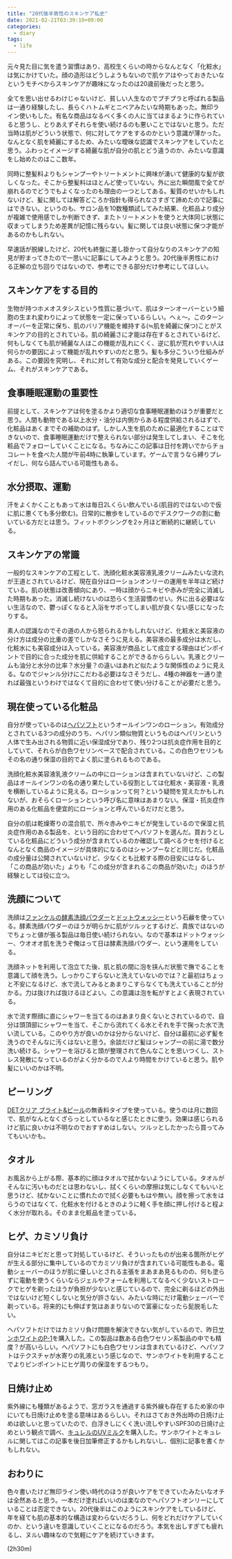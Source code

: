```yaml
---
title: "20代後半男性のスキンケア私史"
date: 2021-02-21T03:39:19+09:00
categories:
  - diary
tags:
  - life
---
```


元々見た目に気を遣う習慣はあり、高校生くらいの時からなんとなく「化粧水」は気にかけていた。顔の造形はどうしようもないので肌ケアはやっておきたいなというモチベからスキンケアが趣味になったのは20歳前後だったと思う。

全てを思い出せるわけじゃないけど、貧しい人生なのでプチプラと呼ばれる製品は一通り経験したし、長らくハトムギとニベアみたいな時期もあった。無印ライン使いもした。有名な商品はなるべく多くの人に当てはまるように作られていると思うし、とりあえずそれらを使い続けるのも悪いことではないと思う。ただ当時は肌がどういう状態で、何に対してケアをするのかという意識が薄かった。なんとなく肌を綺麗にするため、みたいな曖昧な認識でスキンケアをしていたと思う。ふわっとイメージする綺麗な肌が自分の肌とどう違うのか、みたいな意識をし始めたのはここ数年。

同時に整髪料よりもシャンプーやトリートメントに興味が湧いて健康的な髪が欲しくなった。そこから整髪料はほとんど使っていない。外に出た瞬間風で全てが崩れるのでどうでもよくなったのも理由の一つとしてある。髪質のせいかもしれないけど、髪に関しては解答どころか指針も得られなさすぎて諦めたので記事にはできない。というのも、サロン品を10数種類試してみた結果、化粧品より成分が複雑で使用感でしか判断できず、またトリートメントを使うと大体同じ状態に収まってしまうため差異が記憶に残らない。髪に関しては良い状態に保つ才能があるのかもしれない。

早速話が脱線したけど、20代も終盤に差し掛かって自分なりのスキンケアの知見が貯まってきたので一思いに記事にしてみようと思う。20代後半男性における正解の立ち回りではないので、参考にできる部分だけ参考にしてほしい。

## スキンケアをする目的

生物が持つホメオスタシスという性質に基づいて、肌はターンオーバーという細胞の生まれ変わりによって状態を一定に保っているらしい。へぇ～。このターンオーバーを正常に保ち、肌のバリア機能を維持する(≒肌を綺麗に保つ)ことがスキンケアの目的とされている。肌の綺麗さに才能は存在するとされているけど、何もしなくても肌が綺麗な人はこの機能が乱れにくく、逆に肌が荒れやすい人は何らかの要因によって機能が乱れやすいのだと思う。髪も多分こういう仕組みがある。この要因を究明し、それに対して有効な成分と配合を発見していくゲーム、それがスキンケアである。

## 食事睡眠運動の重要性

前提として、スキンケアは何を塗るかより適切な食事睡眠運動のほうが重要だと思う。人間も動物である以上水分・油分は内側からある程度供給されるはずで、化粧品はあくまでその補助のはず。しかし人生を肌のために最適化することはできないので、食事睡眠運動だけで整えられない部分は発生してしまい、そこを化粧品でフォローしていくことになる。ちなみにこの記事は日付を跨いでからチョコレートを食べた人間が午前4時に執筆しています。ゲームで言うなら縛りプレイだし、何なら詰んでいる可能性もある。

## 水分摂取、運動

汗をよくかくこともあって水は毎日2Lくらい飲んでいる(肌目的ではないので仮に肌に悪くても多分飲む)。日常的に散歩をしているのでデスクワークの割に動いている方だとは思う。フィットボクシングを2ヶ月ほど断続的に継続している。

## スキンケアの常識

一般的なスキンケアの工程として、洗顔化粧水美容液乳液クリームみたいな流れが王道とされているけど、現在自分はローションオンリーの運用を半年ほど続けている。肌の状態は改善傾向にあり、一時は顔からニキビや赤みが完全に消滅した時期もあった。消滅し続けないのは恐らく生活習慣のせい。外に出る必要はない生活なので、鬱っぽくなると入浴をサボってしまい肌が良くない感じになったりする。

素人の認識なのでその道の人から怒られるかもしれないけど、化粧水と美容液の分け方は成分の比重の差でしかなさそうに見える。美容液の最多成分は水だし、化粧水にも美容成分は入っている。美容液が商品として成立する理由はピンポイントで目的に合った成分を肌に供給することができるかららしい。乳液とクリームも油分と水分の比率？水分量？の違いはあれど似たような関係性のように見える。なのでジャンル分けにこだわる必要はなさそうだし、4種の神器を一通り塗れば最強というわけではなくて目的に合わせて使い分けることが必要だと思う。

## 現在使っている化粧品

自分が使っているのは[ヘパソフト](https://amzn.to/3bjvcFa)というオールインワンのローション。有効成分とされている3つの成分のうち、ヘパリン類似物質というものはヘパリンという人体で生み出される物質に近い保湿成分であり、残り2つは抗炎症作用を目的としていて、それらが白色ワセリンベースで配合されている。この白色ワセリンもその名の通り保湿の目的でよく肌に塗られるものである。

洗顔化粧水美容液乳液クリームの中にローションは含まれていないけど、この製品はオールインワンの名の通り果たしている役割としては化粧水・美容液・乳液を横断しているように見える。ローションって何？という疑問を覚えたかもしれないが、おそらくローションという呼び名に意味はあまりない。保湿・抗炎症作用のある化粧品を便宜的にローションと呼んでいるだけだと思う。

自分の肌は乾燥寄りの混合肌で、所々赤みやニキビが発生しているので保湿と抗炎症作用のある製品を、という目的に合わせてヘパソフトを選んだ。買おうとしている化粧品にどういう成分が含まれているのか確認して調べるクセを付けるとなんとなく商品のイメージが具体的になるのはシャンプーなどと同じだ。化粧品の成分量は公開されていないけど、少なくとも比較する際の目安にはなるし、「この商品が効いた」よりも「この成分が含まれるこの商品が効いた」のほうが経験としては役に立つ。

## 洗顔について

洗顔は[ファンケルの酵素洗顔パウダー](https://amzn.to/2NLbwSi)と[ドットウォッシー](https://amzn.to/2ZB5AOw)という石鹸を使っている。酵素洗顔パウダーのほうが明らかに肌がツルッとするけど、貴族ではないのでちょっと値が張る製品は毎日使い続けられない。なので基本はドットウォッシー、ウオオオ肌を洗うぞ俺はって日は酵素洗顔パウダー、という運用をしている。

洗顔ネットを利用して泡立てた後、肌と肌の間に泡を挟んだ状態で撫でることを意識して顔を洗う。しっかりこすらないと洗えていないのでは？と最初はちょっと不安になるけど、水で流してみるとあまりこすらなくても洗えていることが分かる。力は抜ければ抜けるほどよい。この意識は泡を転がすとよく表現されている。

水で流す際顔に直にシャワーを当てるのはあまり良くないとされているので、自分は頭頂部にシャワーを当て、そこから流れてくる水とそれを手で掬った水で洗い流している。このやり方が良いのかは分からないけど、自分は最初に必ず髪を洗うのでそんなに汚くはないと思う。余談だけど髪はシャンプーの前に湯で数分洗い続ける。シャワーを浴びると頭が整理されて色んなことを思いつくし、ストレス発散になっているのがよく分かるので人より時間をかけていると思う。肌や髪にいいのかは不明。

## ピーリング

[DETクリア ブライト&ピール](https://amzn.to/2ZwJM6O)の無香料タイプを使っている。使うのは月に数回で、肌がなんとなくざらっとしているなと感じたときに使う。効果は感じられるけど肌に良いかは不明なのでおすすめはしない。ツルッとしたかったら買ってみてもいいかも。

## タオル

お風呂から上がる際、基本的に顔はタオルで拭かないようにしている。タオルがそんなに汚いものだとは思わないし、拭くくらいの摩擦は気にしなくてもいいと思うけど、拭かないことに慣れたので拭く必要ももはや無い。顔を擦って水をはらうのではなくて、化粧水を付けるときのように軽く手を顔に押し付けると程よく水分が取れる。そのまま化粧品を塗っている。

## ヒゲ、カミソリ負け

自分はニキビだと思って対処しているけど、そういったものが出来る箇所がヒゲが生える部分に集中しているのでカミソリ負けが含まれている可能性もある。電動シェーバーのほうが肌に優しいとされる主張をまあまあ見るものの、何も塗らずに電動を使うくらいならジェルやフォームを利用してなるべく少ないストロークでヒゲを剃ったほうが負担が少ないと感じているので、完全に剃るほどの外出ではないけど短くしないと気分が許さない、みたいな時にだけ電動シェーバーで剃っている。将来的にも伸ばす気はあまりないので富豪になったら髭脱毛したい。

ヘパソフトだけではカミソリ負け問題を解決できない気がしているので、昨日[サンホワイトのP-1](https://amzn.to/2ZCaYAV)を購入した。この製品は数ある白色ワセリン系製品の中でも精度？が高いらしい。ヘパソフトにも白色ワセリンは含まれているけど、ヘパソフトはテクスチャが水寄りの乳液という感じなので、サンホワイトを利用することでよりピンポイントにヒゲ周りの保湿をするつもり。

## 日焼け止め

紫外線にも種類があるようで、窓ガラスを通過する紫外線も存在するため家の中にいても日焼け止めを塗る意味はあるらしい。それはさておき外出時の日焼け止めは欲しいと思っていたので、白浮きしにくく洗い流しやすいSPF30の日焼け止めという観点で調べ、[キュレルのUVミルク](https://amzn.to/3aDgslx)を購入した。サンホワイトとキュレルに関してはこの記事を後日加筆修正するかもしれないし、個別に記事を書くかもしれない。

## おわりに

色々書いたけど無印ライン使い時代のほうが良いケアをできていたみたいなオチは全然あると思う。一本だけ塗ればいいのは楽なのでヘパソフトオンリーにしていることは否定できない。20代後半はこのようにスキンケアをしているけど、年を経ても肌の基本的な構造は変わらないだろうし、何をどれだけケアしていくのか、という違いを意識していくことになるのだろう。本気を出しすぎても疲れるし、ヌルい趣味なので気軽にケアを続けていきます。

(2h30m)